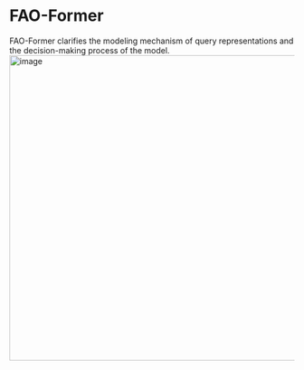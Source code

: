 # FAO-Former
FAO-Former clarifies the modeling mechanism of query representations and the decision-making process of the model.
<img width="1135" height="540" alt="image" src="https://github.com/user-attachments/assets/440db97a-2763-423d-a658-38e2b5aa85e3" />
